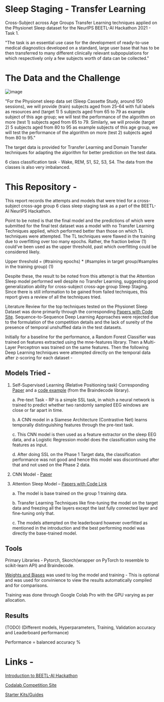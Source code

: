 # Sleep Staging - Transfer Learning
Cross-Subject across Age Groups Transfer Learning techniques applied on the Physionet Sleep dataset for the NeurIPS BEETL-AI Hackathon 2021 - Task 1.

"The task is an essential use case for the development of ready-to-use medical diagnostics developed on a standard, large user base that has to be then transferred to many different clinically relevant subpopulations for which respectively only a few subjects worth of data can be collected."

# The Data and the Challenge
![image](https://user-images.githubusercontent.com/47829318/136428698-bac43191-e429-46c3-b2b9-cecae0cb5794.png)

"For the Physionet sleep data set (Sleep Cassette Study, around 150 sessions), we will provide (train) subjects aged from 25-64 with full labels as resources and (target 1) 5 subjects aged from 65 to 79 as example subject of this age group; we will test the performance of the algorithm on more (test 1) subjects aged from 65 to 79. Similarly, we will provide (target 2) 5 subjects aged from 80 to 95 as example subjects of this age group, we will test the performance of the algorithm on more (test 2) subjects aged from 80 to 95."

The target data is provided for Transfer Learning and Domain Transfer techniques for adapting the algorithm for better prediction on the test data.

6 class classification task - Wake, REM, S1, S2, S3, S4.
The data from the classes is also very imbalanced.

# This Repository -

This report records the attempts and models that were tried for a cross-subject cross-age group 6 class sleep staging task as a part of the BEETL-AI NeurIPS Hackathon. 

Point to be noted is that the final model and the predictions of which were submitted for the final test dataset was a model with no Transfer Learning Techniques applied, which performed better than those on which TL techniques were attempted. The TL techniques were flawed in the training due to overfitting over too many epochs. Rather, the fraction below (1) could’ve been used as the upper threshold, past which overfitting could be considered likely.

Upper threshold = (#training epochs) * (#samples in target group/#samples in the training group)  (1)

Despite these, the result to be noted from this attempt is that the Attention Sleep model performed well despite no Transfer Learning, suggesting good generalization ability for cross-subject cross-age group Sleep Staging. Since there is still information to be gained from failed techniques, this report gives a review of all the techniques tried. 

Literature Review for the top techniques tested on the Physionet Sleep Dataset was done primarily through the corresponding [Papers with Code Site](https://paperswithcode.com/dataset/sleep-edf). Sequence-to-Sequence Deep Learning Approaches were rejected due to the formulation of the competition details and the lack of sureity of the presence of temporal unshuffled data in the test datasets.

Initially for a baseline for the performance, a Random Forest Classifier was trained on features extracted using the mne-features library. Then a Multi-Layer Perceptron was trained on the same features. Then the following Deep Learning techniques were attempted directly on the temporal data after z-scoring for each dataset -

## Models Tried - 

1. Self-Supervised Learning (Relative Positioning task)
Corresponding [Paper](https://arxiv.org/abs/2007.16104) and a [code example](https://braindecode.org/auto_examples/plot_relative_positioning.html) (from the Braindecode library).

    a. Pre-text Task - RP is a simple SSL task, in which a neural network is trained to predict whether two randomly sampled EEG windows are close or far apart in time.
    
    b. A CNN model in a Siamese Architecture (Contrastive Net) learns temporally distinguishing features through the pre-text task.
    
    c. This CNN model is then used as a feature extractor on the sleep EEG data, and a Logistic Regression model does the classification using the features as input.
    
    d. After doing SSL on the Phase 1 Target data, the classification performance was not good and hence this model was discontinued after that and not used on the Phase 2 data.

2. CNN Model - [Paper](https://arxiv.org/ftp/arxiv/papers/2103/2103.16215.pdf)

3. Attention Sleep Model – [Papers with Code Link](https://paperswithcode.com/paper/an-attention-based-deep-learning-approach-for)

    a.	The model is base trained on the group 1 training data.
    
    b.	Transfer Learning Techniques like fine-tuning the model on the target data and freezing all the layers except the last fully connected layer and fine-tuning only that.
    
    c.	The models attempted on the leaderboard however overfitted as mentioned in the introduction and the best performing model was directly the base-trained model.


## Tools

Primary Libraries - Pytorch, Skorch(wrapper on PyTorch to resemble to scikit-learn API) and Braindecode.

[Weights and Biases](https://wandb.ai/) was used to log the model and training - This is optional and was used for convinience to view the results automatically compiled and for comparisons.

Training was done through Google Colab Pro with the GPU varying as per allocation.

## Results 
(TODO)
(Different models, Hyperparameters, Training, Validation accuracy and Leaderboard performance)

Performance = balanced accuracy %


# Links -
[Introduction to BEETL-AI Hackathon](https://beetl.ai/introduction)

[Codalab Competition Site](https://competitions.codalab.org/competitions/33427)

[Starter Kits/Guides](https://github.com/XiaoxiWei/NeurIPS_BEETL)
